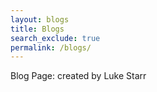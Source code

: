 ```yaml
---
layout: blogs 
title: Blogs
search_exclude: true
permalink: /blogs/
---
```

Blog Page: created by Luke Starr
